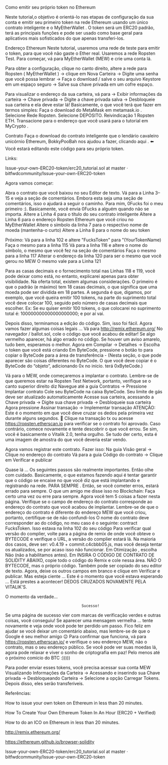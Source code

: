 Como emitir seu próprio token no Ethereum

 
Neste tutorial,o objetivo é orientá-lo nas etapas de configuração da sua conta e emitir seu primeiro token na rede Ethereum usando um único contrato inteligente e o MyEtherWallet .
O token será um ERC20 padrão, terá as principais funções e pode ser usado como base geral para aplicativos mais sofisticados do que apenas transferi-los.
 
 
Endereço Ethereum
Neste tutorial, usaremos uma rede de teste para emitir o token, para que você não gaste o Ether real. Usaremos a rede Ropsten Test. Para começar, vá para MyEtherWallet (MEW) e crie uma conta lá.
 
Para obter a configuração, clique no canto direito, altere a rede para Ropsten ( MyEtherWallet ) → clique em Nova Carteira → Digite uma senha que você possa lembrar → Faça o download / salve o seu arquivo Keystore em um espaço seguro → Salve sua chave privada em um cofre espaço.
 
Para visualizar o endereço da sua carteira, vá para → Exibir informações da carteira → Chave privada → Digite a chave privada salva → Desbloqueie sua carteira e ela deve estar lá!
Basicamente, o que você terá que fazer em termos simples:
Faça o download do MetaMask em metamask.io .
Selecione Rede Ropsten.
Selecione DEPÓSITO.
Reivindicação 1 Ropsten ETH.
Transacione para o endereço que você usará para o tutorial em MyCrypto .
 









 
 
Contrato
Faça o download do contrato inteligente que o lendário cavaleiro unicórnio Ethereum, BokkyPooBah nos ajudou a fazer, clicando aqui . ⬅️
Você estará editando este código para seu próprio token.

Links:

Issue-your-own-ERC20-token/erc20_tutorial.sol at master · bitfwdcommunity/Issue-your-own-ERC20-token























Agora vamos começar:

Abra o contrato que você baixou no seu Editor de texto.
Vá para a Linha 3–15 e veja a seção de comentários. Embora esta seja uma seção de comentários, isso o ajudará a seguir o caminho. Para mim, 0Fucks foi o meu primeiro :). Basicamente, você envia 0Fucks a alguém quando não se importa.
Altere a Linha 4 para o título do seu contrato inteligente
Altere a Linha 6 para o endereço Ropsten Ethereum que você criou no MyEtherWallet
Altere o símbolo da linha 7 para o respectivo nome de moeda (mantenha-o curto)
Altere a Linha 8 para o nome do seu token

























Próximo:
Vá para a linha 102 e altere "FucksToken" para "(YourTokenName)
Faça o mesmo para a linha 115
Vá para a linha 116 e altere o nome do símbolo, o mesmo que você fez na seção de comentários
Faça o mesmo para a linha 117
Alterar o endereço da linha 120 para ser o mesmo que você gerou no MEW
O mesmo vale para a Linha 121
 
Para as casas decimais e o fornecimento total nas Linhas 118 e 119, você pode deixar como está, no entanto, explicarei apenas para obter visibilidade. Na oferta total, existem algumas considerações. O primeiro é que o padrão (e máximo) tem 18 casas decimais, o que significa que uma moeda pode ser dividida em 18 partes.
A segunda é que, digamos, por exemplo, que você queira emitir 100 tokens, na parte do suprimento total você deve colocar 100, seguido pelo número de casas decimais que escolher.
Ex: Se eu quiser emitir 100 tokens, o que colocarei no suprimento total é: 100000000000000000000; e por aí vai.
 







Depois disso, terminamos a edição do código. Sim, isso foi fácil. Agora vamos fazer algumas coisas legais ...
Vá para http://remix.ethereum.org/
No navegador / ballot.sol, cole o código que você acabou de editar! Se algo vermelho aparecer, há algo errado no código. Se houver um aviso amarelo, tudo bem, esperamos o melhor.
Agora em Compilar → Detalhes → Escolha o token que você está criando
Em ByteCode, pressione o botão to para copiar o ByteCode para a área de transferência - (Nesta seção, o que pode aparecer são coisas diferentes no ByteCode. O que você deve copiar é o ByteCode do “objeto”, adicionando 0x no início. terá 0xByteCode.)






Vá para o MEW, onde começaremos a implantar o contrato. Lembre-se de que queremos estar na Ropsten Test Network, portanto, verifique se o canto superior direito diz
Navegue até a guia Contratos → Pressione Implantar contrato
Cole seu ByteCode na caixa ByteCode. Seu limite de gás deve ser atualizado automaticamente
Acesse sua carteira, acessando a Chave privada → Digite sua chave privada → Desbloqueie sua carteira
Agora pressione Assinar transação → Implementar transação
ATENÇÃO: Este é o momento em que você deve cruzar os dedos pela primeira vez durante alguns segundos. 🤞
Clique na transação tx ou acesse https://ropsten.etherscan.io para verificar se o contrato foi aprovado. Caso contrário, comece novamente e tente descobrir o que você errou. Se sim, você é basicamente o Vitalik 2.0, tenha orgulho.
Se tudo der certo, esta é uma imagem de amostra do que você deveria estar vendo.



 
Agora vamos registrar este contrato. Fazer isso:
Na guia Visão geral → Clique no endereço do contrato
Vá para a guia Código do contrato → Clique em Verificar e publicar

 












Quase lá ... Os seguintes passos são realmente importantes. Então olhe com cuidado. Basicamente, o que estamos fazendo aqui é tentar garantir que o código se encaixe no que você diz que está implantando e registrando na rede. PARA SEMPRE .
Então, se você cometer erros, estará errado para sempre. O que um amigo me disse isso no Blockchain:
Faça certo uma vez ou erre para sempre.
Agora você tem 5 coisas a fazer nesta página.
Verifique se o campo de endereço do contrato corresponde ao endereço do contrato que você acabou de implantar. Lembre-se de que o endereço do contrato é diferente do endereço MEW que você criou, portanto, certifique-se de não confundi-los
O nome do contrato deve corresponder ao do código, no meu caso é o seguinte: contract FucksToken. Isso estava na linha 102 do seu código
Para verificar qual versão do complier, volte para a página de remix de onde você obteve o BYTECODE e verifique o URL, a versão do complier estará lá. Na maioria dos casos, deve ser: 
v0.4.19 + commit.c4cbbb05.js, mas você deseja tentar os atualizados, se por acaso isso não funcionar.
Em Otimização , escolha Não (não a habilitamos antes).
Em INSIRA O CÓDIGO DE CONTRATO DE SOLIDITY ABAIXO, copie todo o código do Remix e cole nessa área. NÃO O BYTECODE, mas o próprio código. Também pode ser copiado do seu editor de texto.
Agora, deixe os outros campos em branco e clique em Verificar e publicar.
Mas esteja ciente ... Este é o momento que você estava esperando ... Está prestes a acontecer!
DEDOS CRUZADOS NOVAMENTE PELA VITALIK'S. 




O momento da verdade…


                                      Sucesso!


Se uma página de sucesso vier com marcas de verificação verdes e outras coisas, você conseguiu! 
Se aparecer uma mensagem vermelha ... tente novamente e veja onde você pode ter perdido um passo. Fico feliz em ajudar se você deixar um comentário abaixo, mas lembre-se de que o Google é seu melhor amigo 😉
Para confirmar que funciona, vá para https://ropsten.etherscan.io/ e verifique o seu endereço MEW, não o contrato, mas o seu endereço público. Se você pode ver suas moedas lá, agora pode relaxar e viver o sonho de criptografia em paz! Pelo menos até o próximo comício do BTC :)))))

Para poder enviar esses tokens, você precisa acessar sua conta MEW Visualizando Informações da Carteira → Acessando e inserindo sua Chave privada → Desbloqueando Carteira → Selecione a opção Carregar Tokens. Depois disso, eles serão transferíveis.


















Referências:

How to issue your own token on Ethereum in less than 20 minutes.

How To Create Your Own Ethereum Token In An Hour (ERC20 + Verified)

How to do an ICO on Ethereum in less than 20 minutes.



http://remix.ethereum.org/

https://ethereum.github.io/browser-solidity

Issue-your-own-ERC20-token/erc20_tutorial.sol at master · bitfwdcommunity/Issue-your-own-ERC20-token




